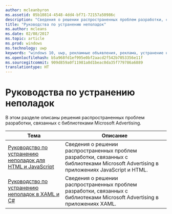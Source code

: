 ```yaml
---
author: mcleanbyron
ms.assetid: 05b10814-4548-4dd4-bf71-72157a50986c
description: "Сведения о решении распространенных проблем разработки, связанных с библиотеками Microsoft Advertising."
title: "Руководства по устранению неполадок"
ms.author: mcleans
ms.date: 02/08/2017
ms.topic: article
ms.prod: windows
ms.technology: uwp
keywords: "windows 10, uwp, рекламные объявления, реклама, устранение неполадок"
ms.openlocfilehash: b5a968fd1ef995e0bf2aacd2f542b7053356e11f
ms.sourcegitcommit: 909d859a0f11981a8d1beac0da35f779786a6889
translationtype: HT
---
```

# <a name="troubleshooting-guides"></a>Руководства по устранению неполадок




В этом разделе описаны решения распространенных проблем разработки, связанных с библиотеками Microsoft Advertising.

| Тема                                                                                                       | Описание                 |
|-------------------------------------------------------------------------------------------------------------|-----------------------------|
| [Руководство по устранению неполадок для HTML и JavaScript](html-and-javascript-troubleshooting-guide.md)  |  Сведения о решении распространенных проблем разработки, связанных с библиотеками Microsoft Advertising в приложениях JavaScript и HTML. |
| [Руководство по устранению неполадок в XAML и C#](xaml-and-c-troubleshooting-guide.md)      |  Сведения о решении распространенных проблем разработки, связанных с библиотеками Microsoft Advertising в приложениях XAML.    |


 

 
